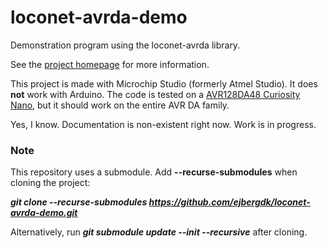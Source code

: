 # loconet-avrda-demo

Demonstration program using the loconet-avrda library.

See the [project homepage](https://www.ejberg.dk/portfolio/loconet-avr-da/) for more information.

This project is made with Microchip Studio (formerly Atmel Studio). It does **not** work with Arduino.
The code is tested on a [AVR128DA48 Curiosity Nano](https://www.microchip.com/Developmenttools/ProductDetails/DM164151),
but it should work on the entire AVR DA family.

Yes, I know. Documentation is non-existent right now. Work is in progress.

### Note
This repository uses a submodule. Add **--recurse-submodules** when cloning the project:

***git clone --recurse-submodules https://github.com/ejbergdk/loconet-avrda-demo.git***

Alternatively, run ***git submodule update --init --recursive*** after cloning.
